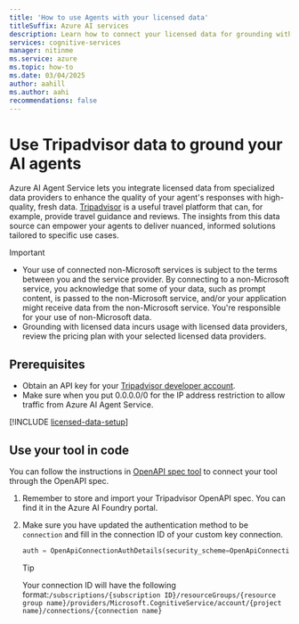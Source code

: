 ```yaml
---
title: 'How to use Agents with your licensed data'
titleSuffix: Azure AI services
description: Learn how to connect your licensed data for grounding with Azure AI Agent Service.
services: cognitive-services
manager: nitinme
ms.service: azure
ms.topic: how-to
ms.date: 03/04/2025
author: aahill
ms.author: aahi
recommendations: false
---
```


# Use Tripadvisor data to ground your AI agents

Azure AI Agent Service lets you integrate licensed data from specialized data providers to enhance the quality of your agent's responses with high-quality, fresh data. [Tripadvisor](https://tripadvisor-content-api.readme.io/reference/overview) is a useful travel platform that can, for example, provide travel guidance and reviews. The insights from this data source can empower your agents to deliver nuanced, informed solutions tailored to specific use cases.

> [!IMPORTANT]
> - Your use of connected non-Microsoft services is subject to the terms between you and the service provider. By connecting to a non-Microsoft service, you acknowledge that some of your data, such as prompt content, is passed to the non-Microsoft service, and/or your application might receive data from the non-Microsoft service. You're responsible for your use of non-Microsoft data.
> - Grounding with licensed data incurs usage with licensed data providers, review the pricing plan with your selected licensed data providers.

## Prerequisites

* Obtain an API key for your [Tripadvisor developer account](https://www.tripadvisor.com/developers?screen=credentials).
* Make sure when you put 0.0.0.0/0 for the IP address restriction to allow traffic from Azure AI Agent Service.

[!INCLUDE [licensed-data-setup](../../includes/licensed-data-setup.md)]

## Use your tool in code

You can follow the instructions in [OpenAPI spec tool](./openapi-spec.md) to connect your tool through the OpenAPI spec.

1. Remember to store and import your Tripadvisor OpenAPI spec. You can find it in the Azure AI Foundry portal.

1. Make sure you have updated the authentication method to be `connection` and fill in the connection ID of your custom key connection.

   ``` python
   auth = OpenApiConnectionAuthDetails(security_scheme=OpenApiConnectionSecurityScheme(connection_id="your_connection_id"))
   ```
    
   > [!TIP]
   > Your connection ID will have the following format:`/subscriptions/{subscription ID}/resourceGroups/{resource group name}/providers/Microsoft.CognitiveService/account/{project name}/connections/{connection name}`  
